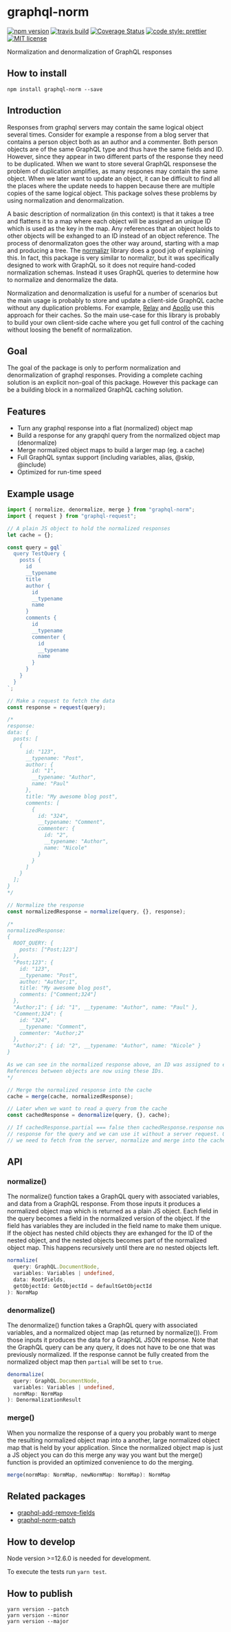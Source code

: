 # graphql-norm

[![npm version][version-image]][version-url]
[![travis build][travis-image]][travis-url]
[![Coverage Status][codecov-image]][codecov-url]
[![code style: prettier][prettier-image]][prettier-url]
[![MIT license][license-image]][license-url]

Normalization and denormalization of GraphQL responses

## How to install

```
npm install graphql-norm --save
```

## Introduction

Responses from graphql servers may contain the same logical object several times. Consider for example a response from a blog server that contains a person object both as an author and a commenter. Both person objects are of the same GraphQL type and thus have the same fields and ID. However, since they appear in two different parts of the response they need to be duplicated. When we want to store several GraphQL responsese the problem of duplication amplifies, as many respones may contain the same object. When we later want to update an object, it can be difficult to find all the places where the update needs to happen because there are multiple copies of the same logical object. This package solves these problems by using normalization and denormalization.

A basic description of normalization (in this context) is that it takes a tree and flattens it to a map where each object will be assigned an unique ID which is used as the key in the map. Any references that an object holds to other objects will be exhanged to an ID instead of an object reference. The process of denormalizaton goes the other way around, starting with a map and producing a tree. The [normalizr](https://www.npmjs.com/package/normalizr) library does a good job of explaining this. In fact, this package is very similar to normalizr, but it was specifically designed to work with GraphQL so it does not require hand-coded normalization schemas. Instead it uses GraphQL queries to determine how to normalize and denormalize the data.

Normalization and denormalization is useful for a number of scenarios but the main usage is probably to store and update a client-side GraphQL cache without any duplication problems. For example, [Relay](https://facebook.github.io/relay/) and [Apollo](https://www.apollographql.com/) use this approach for their caches. So the main use-case for this library is probably to build your own client-side cache where you get full control of the caching without loosing the benefit of normalization.

## Goal

The goal of the package is only to perform normalization and denormalization of graphql responses. Providing a complete caching solution is an explicit non-goal of this package. However this package can be a building block in a normalized GraphQL caching solution.

## Features

- Turn any graphql response into a flat (normalized) object map
- Build a response for any grapqhl query from the normalized object map (denormalize)
- Merge normalized object maps to build a larger map (eg. a cache)
- Full GraphQL syntax support (including variables, alias, @skip, @include)
- Optimized for run-time speed

## Example usage

```js
import { normalize, denormalize, merge } from "graphql-norm";
import { request } from "graphql-request";

// A plain JS object to hold the normalized responses
let cache = {};

const query = gql`
  query TestQuery {
    posts {
      id
      __typename
      title
      author {
        id
        __typename
        name
      }
      comments {
        id
        __typename
        commenter {
          id
          __typename
          name
        }
      }
    }
  }
`;

// Make a request to fetch the data
const response = request(query);

/*
response:
data: {
  posts: [
    {
      id: "123",
      __typename: "Post",
      author: {
        id: "1",
        __typename: "Author",
        name: "Paul"
      },
      title: "My awesome blog post",
      comments: [
        {
          id: "324",
          __typename: "Comment",
          commenter: {
            id: "2",
            __typename: "Author",
            name: "Nicole"
          }
        }
      ]
    }
  ];
}
*/

// Normalize the response
const normalizedResponse = normalize(query, {}, response);

/*
normalizedResponse:
{
  ROOT_QUERY: {
    posts: ["Post;123"]
  },
  "Post;123": {
    id: "123",
    __typename: "Post",
    author: "Author;1",
    title: "My awesome blog post",
    comments: ["Comment;324"]
  },
  "Author;1": { id: "1", __typename: "Author", name: "Paul" },
  "Comment;324": {
    id: "324",
    __typename: "Comment",
    commenter: "Author;2"
  },
  "Author;2": { id: "2", __typename: "Author", name: "Nicole" }
}

As we can see in the normalized response above, an ID was assigned to each object.
References between objects are now using these IDs.
*/

// Merge the normalized response into the cache
cache = merge(cache, normalizedResponse);

// Later when we want to read a query from the cache
const cachedResponse = denormalize(query, {}, cache);

// If cachedResponse.partial === false then cachedResponse.response now has the original
// response for the query and we can use it without a server request. Otherwise
// we need to fetch from the server, normalize and merge into the cache.
```

## API

### normalize()

The normalize() function takes a GraphQL query with associated variables, and data from a GraphQL response. From those inputs it produces a normalized object map which is returned as a plain JS object. Each field in the query becomes a field in the normalized version of the object. If the field has variables they are included in the field name to make them unique. If the object has nested child objects they are exhanged for the ID of the nested object, and the nested objects becomes part of the normalized object map. This happens recursively until there are no nested objects left.

```ts
normalize(
  query: GraphQL.DocumentNode,
  variables: Variables | undefined,
  data: RootFields,
  getObjectId: GetObjectId = defaultGetObjectId
): NormMap
```

### denormalize()

The denormalize() function takes a GraphQL query with associated variables, and a normalized object map (as returned by normalize()). From those inputs it produces the data for a GraphQL JSON response. Note that the GraphQL query can be any query, it does not have to be one that was previously normalized. If the response cannot be fully created from the normalized object map then `partial` will be set to `true`.

```ts
denormalize(
  query: GraphQL.DocumentNode,
  variables: Variables | undefined,
  normMap: NormMap
): DenormalizationResult
```

### merge()

When you normalize the response of a query you probably want to merge the resulting normalized object map into a another, large normalized object map that is held by your application. Since the normalized object map is just a JS object you can do this merge any way you want but the merge() function is provided an optimized convenience to do the merging.

```ts
merge(normMap: NormMap, newNormMap: NormMap): NormMap
```

## Related packages

- [graphql-add-remove-fields](https://www.npmjs.com/package/graphql-add-remove-fields)
- [graphql-norm-patch](https://www.npmjs.com/package/graphql-norm-patch)

## How to develop

Node version >=12.6.0 is needed for development.

To execute the tests run `yarn test`.

## How to publish

```
yarn version --patch
yarn version --minor
yarn version --major
```

[version-image]: https://img.shields.io/npm/v/graphql-norm.svg?style=flat
[version-url]: https://www.npmjs.com/package/graphql-norm
[travis-image]: https://travis-ci.com/dividab/graphql-norm.svg?branch=master&style=flat
[travis-url]: https://travis-ci.com/dividab/graphql-norm
[codecov-image]: https://codecov.io/gh/dividab/graphql-norm/branch/master/graph/badge.svg
[codecov-url]: https://codecov.io/gh/dividab/graphql-norm
[license-image]: https://img.shields.io/github/license/dividab/graphql-norm.svg?style=flat
[license-url]: https://opensource.org/licenses/MIT
[prettier-image]: https://img.shields.io/badge/code_style-prettier-ff69b4.svg?style=flat
[prettier-url]: https://github.com/prettier/prettier
